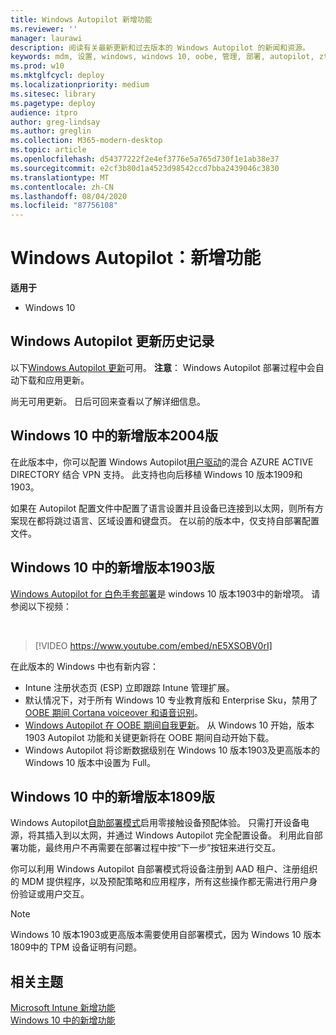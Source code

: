 ```yaml
---
title: Windows Autopilot 新增功能
ms.reviewer: ''
manager: laurawi
description: 阅读有关最新更新和过去版本的 Windows Autopilot 的新闻和资源。
keywords: mdm, 设置, windows, windows 10, oobe, 管理, 部署, autopilot, ztd, 零接触, 合作伙伴, msfb, intune
ms.prod: w10
ms.mktglfcycl: deploy
ms.localizationpriority: medium
ms.sitesec: library
ms.pagetype: deploy
audience: itpro
author: greg-lindsay
ms.author: greglin
ms.collection: M365-modern-desktop
ms.topic: article
ms.openlocfilehash: d54377222f2e4ef3776e5a765d730f1e1ab38e37
ms.sourcegitcommit: e2cf3b80d1a4523d98542ccd7bba2439046c3830
ms.translationtype: MT
ms.contentlocale: zh-CN
ms.lasthandoff: 08/04/2020
ms.locfileid: "87756108"
---
```

# <a name="windows-autopilot-whats-new"></a>Windows Autopilot：新增功能

**适用于**

-   Windows 10

## <a name="windows-autopilot-update-history"></a>Windows Autopilot 更新历史记录

以下[Windows Autopilot 更新](autopilot-update.md)可用。 **注意**： Windows Autopilot 部署过程中会自动下载和应用更新。 

尚无可用更新。 日后可回来查看以了解详细信息。

## <a name="new-in-windows-10-version-2004"></a>Windows 10 中的新增版本2004版

在此版本中，你可以配置 Windows Autopilot[用户驱动](user-driven.md)的混合 AZURE ACTIVE DIRECTORY 结合 VPN 支持。 此支持也向后移植 Windows 10 版本1909和1903。

如果在 Autopilot 配置文件中配置了语言设置并且设备已连接到以太网，则所有方案现在都将跳过语言、区域设置和键盘页。 在以前的版本中，仅支持自部署配置文件。

## <a name="new-in-windows-10-version-1903"></a>Windows 10 中的新增版本1903版

[Windows Autopilot for 白色手套部署](white-glove.md)是 windows 10 版本1903中的新增项。 请参阅以下视频：

<br>

> [!VIDEO https://www.youtube.com/embed/nE5XSOBV0rI]

在此版本的 Windows 中也有新内容：
- Intune 注册状态页 (ESP) 立即跟踪 Intune 管理扩展。
- 默认情况下，对于所有 Windows 10 专业教育版和 Enterprise Sku，禁用了[OOBE 期间 Cortana voiceover 和语音识别](windows-autopilot-scenarios.md#cortana-voiceover-and-speech-recognition-during-oobe)。
- [Windows Autopilot 在 OOBE 期间自我更新](windows-autopilot-scenarios.md#windows-autopilot-is-self-updating-during-oobe)。 从 Windows 10 开始，版本 1903 Autopilot 功能和关键更新将在 OOBE 期间自动开始下载。
- Windows Autopilot 将诊断数据级别在 Windows 10 版本1903及更高版本的 Windows 10 版本中设置为 Full。 

## <a name="new-in-windows-10-version-1809"></a>Windows 10 中的新增版本1809版

Windows Autopilot[自助部署模式](self-deploying.md)启用零接触设备预配体验。 只需打开设备电源，将其插入到以太网，并通过 Windows Autopilot 完全配置设备。 利用此自部署功能，最终用户不再需要在部署过程中按“下一步”按钮来进行交互。 

你可以利用 Windows Autopilot 自部署模式将设备注册到 AAD 租户、注册组织的 MDM 提供程序，以及预配策略和应用程序，所有这些操作都无需进行用户身份验证或用户交互。 

>[!NOTE]
>Windows 10 版本1903或更高版本需要使用自部署模式，因为 Windows 10 版本1809中的 TPM 设备证明有问题。

## <a name="related-topics"></a>相关主题

[Microsoft Intune 新增功能](https://docs.microsoft.com/intune/whats-new)<br>
[Windows 10 中的新增功能](https://docs.microsoft.com/windows/whats-new/)
